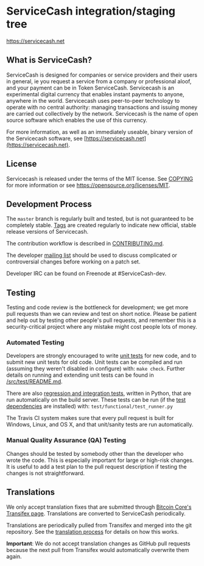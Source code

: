 ServiceCash integration/staging tree
=====================================


https://servicecash.net

What is ServiceCash?
----------------

ServiceCash is designed for companies or service providers and their users in general, 
ie you request a service from a company or professional aloof, and your payment can 
be in Token ServiceCash. Servicecash is an experimental digital currency that enables instant payments to
anyone, anywhere in the world. Servicecash uses peer-to-peer technology to operate
with no central authority: managing transactions and issuing money are carried
out collectively by the network. Servicecash is the name of open source
software which enables the use of this currency.

For more information, as well as an immediately useable, binary version of
the Servicecash software, see [https://servicecash.net](https://servicecash.net).

License
-------

Servicecash is released under the terms of the MIT license. See [COPYING](COPYING) for more
information or see https://opensource.org/licenses/MIT.

Development Process
-------------------

The `master` branch is regularly built and tested, but is not guaranteed to be
completely stable. [Tags](https://github.com/servicecash) are created
regularly to indicate new official, stable release versions of Servicecash.

The contribution workflow is described in [CONTRIBUTING.md](CONTRIBUTING.md).

The developer [mailing list](https://groups.google.com/forum/#!forum/servicecash-dev)
should be used to discuss complicated or controversial changes before working
on a patch set.

Developer IRC can be found on Freenode at #ServiceCash-dev.

Testing
-------

Testing and code review is the bottleneck for development; we get more pull
requests than we can review and test on short notice. Please be patient and help out by testing
other people's pull requests, and remember this is a security-critical project where any mistake might cost people
lots of money.

### Automated Testing

Developers are strongly encouraged to write [unit tests](src/test/README.md) for new code, and to
submit new unit tests for old code. Unit tests can be compiled and run
(assuming they weren't disabled in configure) with: `make check`. Further details on running
and extending unit tests can be found in [/src/test/README.md](/src/test/README.md).

There are also [regression and integration tests](/test), written
in Python, that are run automatically on the build server.
These tests can be run (if the [test dependencies](/test) are installed) with: `test/functional/test_runner.py`

The Travis CI system makes sure that every pull request is built for Windows, Linux, and OS X, and that unit/sanity tests are run automatically.

### Manual Quality Assurance (QA) Testing

Changes should be tested by somebody other than the developer who wrote the
code. This is especially important for large or high-risk changes. It is useful
to add a test plan to the pull request description if testing the changes is
not straightforward.

Translations
------------

We only accept translation fixes that are submitted through [Bitcoin Core's Transifex page](https://www.transifex.com/projects/p/bitcoin/).
Translations are converted to ServiceCash periodically.

Translations are periodically pulled from Transifex and merged into the git repository. See the
[translation process](doc/translation_process.md) for details on how this works.

**Important**: We do not accept translation changes as GitHub pull requests because the next
pull from Transifex would automatically overwrite them again.
